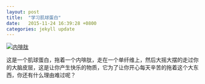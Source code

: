 ```yaml
---
layout: post
title:  "学习肌球蛋白"
date:   2015-11-24 16:39:28 +0800
categories: jekyll update
---
```


[![内啡肽](http://echo.chenbitao.com/wp-content/uploads/2015/11/内啡肽.gif)](http://echo.chenbitao.com/wp-content/uploads/2015/11/内啡肽.gif)

这是一个肌球蛋白，拖着一个内啡肽，走在一个单纤维上，然后大摇大摆的走过你的大脑皮层，这是让你产生快乐的物质，它为了让你开心每天辛苦的拖着这个大东西，你还有什么理由难过呢？